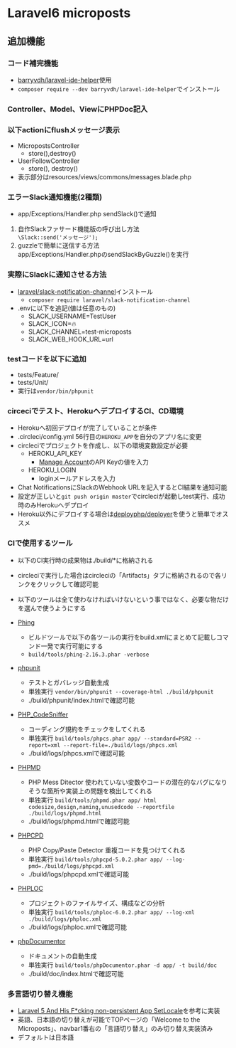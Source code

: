 # Laravel6 microposts

## 追加機能

### コード補完機能
- [barryvdh/laravel-ide-helper](https://github.com/barryvdh/laravel-ide-helper)使用
- `composer require --dev barryvdh/laravel-ide-helper`でインストール
  
### Controller、Model、ViewにPHPDoc記入

### 以下actionにflushメッセージ表示
- MicropostsController
  - store(),destroy()
- UserFollowController
  - store(), destroy()  
- 表示部分はresources/views/commons/messages.blade.php      

### エラーSlack通知機能(2種類)
- app/Exceptions/Handler.php sendSlack()で通知
1. 自作Slackファサード機能版の呼び出し方法  
`\Slack::send('メッセージ');`
2. guzzleで簡単に送信する方法  
app/Exceptions/Handler.phpのsendSlackByGuzzle()を実行

### 実際にSlackに通知させる方法
- [laravel/slack-notification-channel](https://github.com/laravel/slack-notification-channel)インストール
  - `composer require laravel/slack-notification-channel`
- .envに以下を追記(値は任意のもの)
  - SLACK_USERNAME=TestUser
  - SLACK_ICON=:fire:
  - SLACK_CHANNEL=test-microposts
  - SLACK_WEB_HOOK_URL=url
    
### testコードを以下に追加 
- tests/Feature/
- tests/Unit/ 
- 実行は`vendor/bin/phpunit`

### circeciでテスト、HerokuへデプロイするCI、CD環境
- Herokuへ初回デプロイが完了していることが条件
- .circleci/config.yml 56行目の`HEROKU_APP`を自分のアプリ名に変更
- circleciでプロジェクトを作成し、以下の環境変数設定が必要
  - HEROKU_API_KEY
    - [Manage Account](https://dashboard.heroku.com/account)のAPI Keyの値を入力  
  - HEROKU_LOGIN
    - loginメールアドレスを入力
- Chat NotificationsにSlackのWebhook URLを記入するとCI結果を通知可能
- 設定が正しいと`git push origin master`でcircleciが起動しtest実行、成功時のみHerokuへデプロイ
- Heroku以外にデプロイする場合は[deployphp/deployer](https://github.com/deployphp/deployer)を使うと簡単でオススメ

### CIで使用するツール
- 以下のCI実行時の成果物は./build/*に格納される  
- circleciで実行した場合はcircleciの「Artifacts」タブに格納されるので各リンクをクリックして確認可能
- 以下のツールは全て使わなければいけないという事ではなく、必要な物だけを選んで使うようにする

- [Phing](https://www.phing.info/)
  - ビルドツールで以下の各ツールの実行をbuild.xmlにまとめて記載しコマンド一発で実行可能にする
  - `build/tools/phing-2.16.3.phar -verbose`

- [phpunit](https://phpunit.readthedocs.io/ja/latest/)
  - テストとガバレッジ自動生成
  - 単独実行 `vendor/bin/phpunit --coverage-html ./build/phpunit`
  - ./build/phpunit/index.htmlで確認可能

- [PHP_CodeSniffer](https://github.com/squizlabs/PHP_CodeSniffer)
  - コーディング規約をチェックをしてくれる
  - 単独実行 `build/tools/phpcs.phar app/ --standard=PSR2 --report=xml --report-file=./build/logs/phpcs.xml`
  - ./build/logs/phpcs.xmlで確認可能
  
- [PHPMD](https://phpmd.org/)
  - PHP Mess Ditector 使われていない変数やコードの潜在的なバグになりそうな箇所や実装上の問題を検出してくれる
  - 単独実行 `build/tools/phpmd.phar app/ html codesize,design,naming,unusedcode --reportfile ./build/logs/phpmd.html`
  - ./build/logs/phpmd.htmlで確認可能

- [PHPCPD](https://github.com/sebastianbergmann/phpcpd)
  - PHP Copy/Paste Detector 重複コードを見つけてくれる
  - 単独実行 `build/tools/phpcpd-5.0.2.phar app/ --log-pmd=./build/logs/phpcpd.xml`
  - ./build/logs/phpcpd.xmlで確認可能

- [PHPLOC](https://github.com/sebastianbergmann/phploc)
  - プロジェクトのファイルサイズ、構成などの分析
  - 単独実行 `build/tools/phploc-6.0.2.phar app/ --log-xml ./build/logs/phploc.xml`
  - ./build/logs/phploc.xmlで確認可能

- [phpDocumentor](https://www.phpdoc.org/) 
  - ドキュメントの自動生成
  - 単独実行 `build/tools/phpDocumentor.phar -d app/ -t build/doc` 
  - ./build/doc/index.htmlで確認可能

### 多言語切り替え機能
- [Laravel 5 And His F*cking non-persistent App SetLocale](https://mydnic.be/post/laravel-5-and-his-fcking-non-persistent-app-setlocale)を参考に実装
- 英語、日本語の切り替えが可能でTOPページの「Welcome to the Microposts」、navbar1番右の「言語切り替え」のみ切り替え実装済み
- デフォルトは日本語
